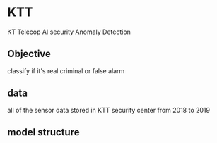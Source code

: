 # KTT

KT Telecop AI security Anomaly Detection 



## Objective

classify if it's real criminal or false alarm



## data

all of the sensor data stored in KTT security center from 2018 to 2019



## model structure





